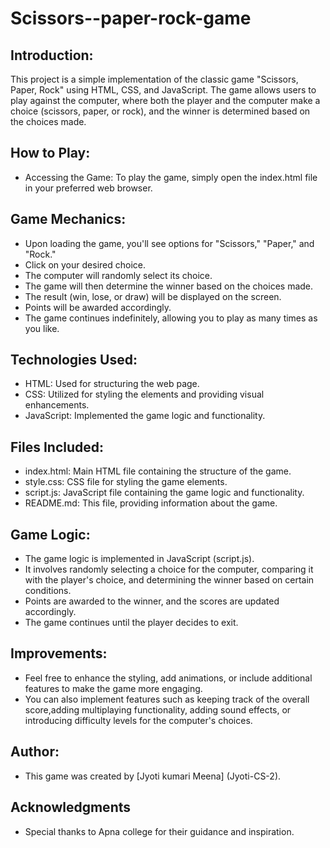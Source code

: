 # Scissors--paper-rock-game

## **Introduction:**
This project is a simple implementation of the classic game "Scissors, Paper, Rock" using HTML, CSS, and JavaScript. The game allows users to play against the computer, where both the player and the computer make a choice (scissors, paper, or rock), and the winner is determined based on the choices made.

## **How to Play:**
- Accessing the Game: To play the game, simply open the index.html file in your preferred web browser.

## **Game Mechanics:**
- Upon loading the game, you'll see options for "Scissors," "Paper," and "Rock."
- Click on your desired choice.
- The computer will randomly select its choice.
- The game will then determine the winner based on the choices made.
- The result (win, lose, or draw) will be displayed on the screen.
- Points will be awarded accordingly.
- The game continues indefinitely, allowing you to play as many times as you like.

## **Technologies Used:**
- HTML: Used for structuring the web page.
- CSS: Utilized for styling the elements and providing visual enhancements.
- JavaScript: Implemented the game logic and functionality.

## **Files Included:**
- index.html: Main HTML file containing the structure of the game.
- style.css: CSS file for styling the game elements.
- script.js: JavaScript file containing the game logic and functionality.
- README.md: This file, providing information about the game.

## **Game Logic:**
- The game logic is implemented in JavaScript (script.js).
- It involves randomly selecting a choice for the computer, comparing it with the player's choice, and determining the winner based on certain conditions.
- Points are awarded to the winner, and the scores are updated accordingly.
- The game continues until the player decides to exit.



 ## **Improvements:**
- Feel free to enhance the styling, add animations, or include additional features to make the game more engaging.
- You can also implement features such as keeping track of the overall score,adding multiplaying functionality, adding sound effects, or introducing difficulty levels for the computer's choices.

## **Author:**
- This game was created by [Jyoti kumari Meena] (Jyoti-CS-2).

## **Acknowledgments** 
- Special thanks to Apna college for their guidance and inspiration.
